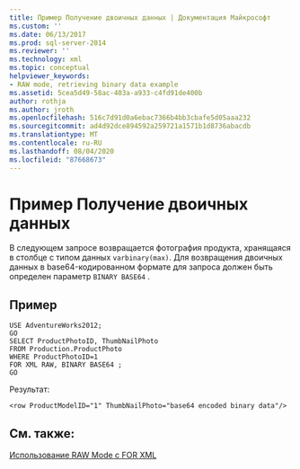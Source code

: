 ```yaml
---
title: Пример Получение двоичных данных | Документация Майкрософт
ms.custom: ''
ms.date: 06/13/2017
ms.prod: sql-server-2014
ms.reviewer: ''
ms.technology: xml
ms.topic: conceptual
helpviewer_keywords:
- RAW mode, retrieving binary data example
ms.assetid: 5cea5d49-58ac-403a-a933-c4fd91de400b
author: rothja
ms.author: jroth
ms.openlocfilehash: 516c7d91d0a6ebac7366b4bb3cbafe5d05aaa232
ms.sourcegitcommit: ad4d92dce894592a259721a1571b1d8736abacdb
ms.translationtype: MT
ms.contentlocale: ru-RU
ms.lasthandoff: 08/04/2020
ms.locfileid: "87668673"
---
```

# <a name="example-retrieving-binary-data"></a>Пример Получение двоичных данных
  В следующем запросе возвращается фотография продукта, хранящаяся в столбце с типом данных `varbinary(max)`. Для возвращения двоичных данных в base64-кодированном формате для запроса должен быть определен параметр `BINARY BASE64` .  
  
## <a name="example"></a>Пример  
  
```  
USE AdventureWorks2012;  
GO  
SELECT ProductPhotoID, ThumbNailPhoto  
FROM Production.ProductPhoto  
WHERE ProductPhotoID=1  
FOR XML RAW, BINARY BASE64 ;  
GO  
```  
  
 Результат:  
  
```  
<row ProductModelID="1" ThumbNailPhoto="base64 encoded binary data"/>  
```  
  
## <a name="see-also"></a>См. также:  
 [Использование RAW Mode с FOR XML](use-raw-mode-with-for-xml.md)  
  
  
